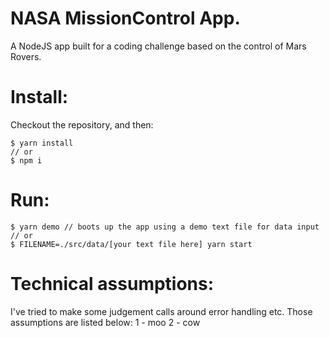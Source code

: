 # NASA MissionControl App.
A NodeJS app built for a coding challenge based on the control of Mars Rovers.

# Install:
Checkout the repository, and then:
```
$ yarn install
// or
$ npm i
```

# Run:
```
$ yarn demo // boots up the app using a demo text file for data input
// or
$ FILENAME=./src/data/[your text file here] yarn start
```

# Technical assumptions:
I've tried to make some judgement calls around error handling etc. Those assumptions are listed below:
  1 - moo
  2 - cow
